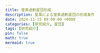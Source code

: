 ```yaml
---
title: 窒素過剰星団形成
description: 星風による窒素過剰星団の形成条件 
date: 2024-11-15 09:00:00 +0000
categories: [研究紹介, 星団]
tags: [研究紹介]
pin: false
math: true
mermaid: true
---
```


